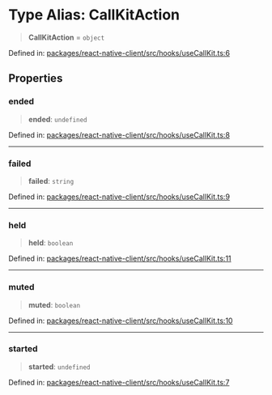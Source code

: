 # Type Alias: CallKitAction

> **CallKitAction** = `object`

Defined in: [packages/react-native-client/src/hooks/useCallKit.ts:6](https://github.com/fishjam-cloud/mobile-client-sdk/blob/76d05a6e62b137b02043a8a00ca762ff218a64b5/packages/react-native-client/src/hooks/useCallKit.ts#L6)

## Properties

### ended

> **ended**: `undefined`

Defined in: [packages/react-native-client/src/hooks/useCallKit.ts:8](https://github.com/fishjam-cloud/mobile-client-sdk/blob/76d05a6e62b137b02043a8a00ca762ff218a64b5/packages/react-native-client/src/hooks/useCallKit.ts#L8)

***

### failed

> **failed**: `string`

Defined in: [packages/react-native-client/src/hooks/useCallKit.ts:9](https://github.com/fishjam-cloud/mobile-client-sdk/blob/76d05a6e62b137b02043a8a00ca762ff218a64b5/packages/react-native-client/src/hooks/useCallKit.ts#L9)

***

### held

> **held**: `boolean`

Defined in: [packages/react-native-client/src/hooks/useCallKit.ts:11](https://github.com/fishjam-cloud/mobile-client-sdk/blob/76d05a6e62b137b02043a8a00ca762ff218a64b5/packages/react-native-client/src/hooks/useCallKit.ts#L11)

***

### muted

> **muted**: `boolean`

Defined in: [packages/react-native-client/src/hooks/useCallKit.ts:10](https://github.com/fishjam-cloud/mobile-client-sdk/blob/76d05a6e62b137b02043a8a00ca762ff218a64b5/packages/react-native-client/src/hooks/useCallKit.ts#L10)

***

### started

> **started**: `undefined`

Defined in: [packages/react-native-client/src/hooks/useCallKit.ts:7](https://github.com/fishjam-cloud/mobile-client-sdk/blob/76d05a6e62b137b02043a8a00ca762ff218a64b5/packages/react-native-client/src/hooks/useCallKit.ts#L7)
